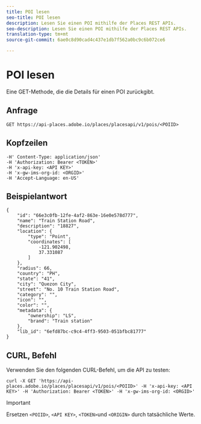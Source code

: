 ```yaml
---
title: POI lesen
seo-title: POI lesen
description: Lesen Sie einen POI mithilfe der Places REST APIs.
seo-description: Lesen Sie einen POI mithilfe der Places REST APIs.
translation-type: tm+mt
source-git-commit: 6ae0c8d90cad4c437e1db7f562a0bc9c6b072ce6

---
```



# POI lesen

Eine GET-Methode, die die Details für einen POI zurückgibt.

## Anfrage

```text
GET https://api-places.adobe.io/places/placesapi/v1/pois/<POIID>
```

## Kopfzeilen

```text
-H' Content-Type: application/json'  
-H 'Authorization: Bearer <TOKEN>'  
-H 'x-api-key: <API KEY>'  
-H 'x-gw-ims-org-id: <ORGID>'  
-H 'Accept-Language: en-US'
```

## Beispielantwort

```text
{
    "id": "66e3c0fb-12fe-4af2-863e-16e0e578d777",
    "name": "Train Station Road",
    "description": "18827",
    "location": {
        "type": "Point",
        "coordinates": [
            -121.902498,
            37.331087
        ]
    },
    "radius": 66,
    "country": "PH",
    "state": "41",
    "city": "Quezon City",
    "street": "No. 10 Train Station Road",
    "category": "",
    "icon": "",
    "color": "",
    "metadata": {
        "ownership": "LS",
        "brand": "Train station"
    },
    "lib_id": "6efd87bc-c9c4-4ff3-9503-051bfbc81777"
}
```

## CURL, Befehl

Verwenden Sie den folgenden CURL-Befehl, um die API zu testen:

```text
curl -X GET 'https://api-places.adobe.io/places/placesapi/v1/pois/<POIID>' -H 'x-api-key: <API KEY>' -H 'Authorization: Bearer <TOKEN>' -H 'x-gw-ims-org-id: <ORGID>'
```

>[!IMPORTANT]
>
>Ersetzen `<POIID>`, `<API KEY>`, `<TOKEN>`und `<ORIGIN>` durch tatsächliche Werte.

